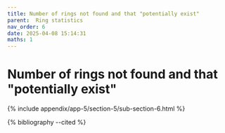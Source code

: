 ```yaml
---
title: Number of rings not found and that "potentially exist"
parent:  Ring statistics
nav_order: 6
date: 2025-04-08 15:14:31
maths: 1
---
```


# Number of rings not found and that "potentially exist"

{% include appendix/app-5/section-5/sub-section-6.html %}

{% bibliography --cited %}

